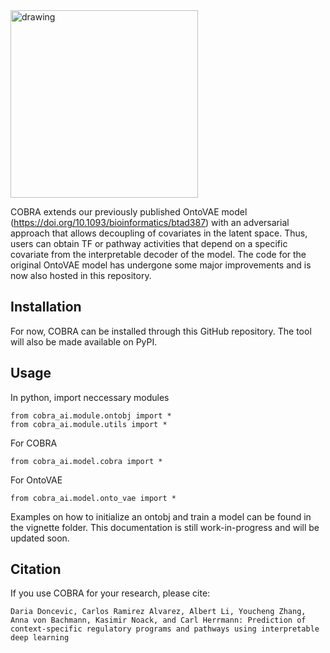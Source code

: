 <img src="https://github.com/user-attachments/assets/33ed7bfe-1192-4e9d-b199-19e423de0010" alt="drawing" width="300"/>

COBRA extends our previously published OntoVAE model (https://doi.org/10.1093/bioinformatics/btad387) with an adversarial approach that allows decoupling of covariates in the latent space. Thus, users can obtain TF or pathway activities that depend on a specific covariate from the interpretable decoder of the model. The code for the original OntoVAE model has undergone some major improvements and is now also hosted in this repository.

## Installation

For now, COBRA can be installed through this GitHub repository. The tool will also be made available on PyPI. 


## Usage

In python, import neccessary modules
```
from cobra_ai.module.ontobj import *
from cobra_ai.module.utils import *
```

For COBRA
```
from cobra_ai.model.cobra import *
```

For OntoVAE
```
from cobra_ai.model.onto_vae import *
```

Examples on how to initialize an ontobj and train a model can be found in the vignette folder. This documentation is still work-in-progress and will be updated soon.

## Citation

If you use COBRA for your research, please cite:
```
Daria Doncevic, Carlos Ramirez Alvarez, Albert Li, Youcheng Zhang, Anna von Bachmann, Kasimir Noack, and Carl Herrmann: Prediction of context-specific regulatory programs and pathways using interpretable deep learning
```


